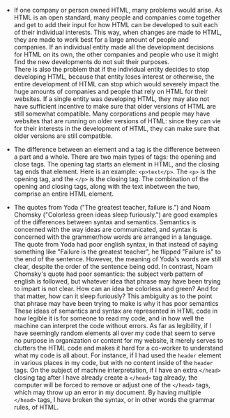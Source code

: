 

- If one company or person owned HTML, many problems would arise. As HTML is an open standard, many people and companies come together and get to add their input for how HTML can be developed to suit each of their individual interests. This way, when changes are made to HTML, they are made to work best for a large amount of people and companies. If an individual entity made all the development decisions for HTML on its own, the other companies and people who use it might find the new developments do not suit their purposes. <br>
There is also the problem that if the individual entity decides to stop developing HTML, because that entity loses interest or otherwise, the entire development of HTML can stop which would severely impact the huge amounts of companies and people that rely on HTML for their websites. If a single entity was developing HTML, they may also not have sufficient incentive to make sure that older versions of HTML are still somewhat compatible. Many corporations and people may have websites that are running on older versions of HTML: since they can vie for their interests in the development of HTML, they can make sure that older versions are still compatible. 

- The difference between an element and a tag is the difference between a part and a whole. There are two main types of tags: the opening and close tags. The opening tag starts an element in HTML, and the closing tag ends that element. Here is an example: `<p>text</p>`. The `<p>` is the opening tag, and the `</p>` is the closing tag. The combination of the opening and closing tags, along with the text inbetween the two, comprise an entire HTML element.

- The quotes from Yoda ("The greatest teacher, failure is.") and Noam Chomsky ("Colorless green ideas sleep furiously.") are good examples of the differences between syntax and semantics. Semantics is concerned with the way ideas are communicated, and syntax is concerned with the grammer/how words are arranged in a language. The quote from Yoda had poor english syntax, in that instead of saying something like "Failure is the greatest teacher", he flipped "Failure is" to the end of the sentence. However, the meaning of Yoda's words are still clear, despite the order of the sentence being odd. In contrast, Noam Chomsky's quote had poor semantics: the subject verb pattern of english is followed, but whatever idea that phrase may have been trying to impart is not clear. How can an idea be colorless and green? And for that matter, how can it sleep furiously? This ambiguity as to the point that phrase may have been trying to make is why it has poor semantics <br> 
These ideas of semantics and syntax are represented in HTML code in how legible it is for someone to read my code, and in how well the machine can interpret the code without errors. As far as legibility, if I have seemingly random elements all over my code that seem to serve no purpose in organization or content for my website, it merely serves to clutters the HTML code and makes it hard for a co-worker to understand what my code is all about. For instance, if I had used the `header` element in various places in my code, but with no content inside of the `header` tags. On the subject of machine interpretation, if I have an extra `</head>` closing tag after I have already create a `</head>` tag already, the computer will be forced to remove or adjust one of the `</head>` tags, which may throw up an error in my document. By having multiple `</head>` tags, I have broken the syntax, or in other words the grammar rules, of HTML.
